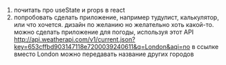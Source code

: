 1. почитать про useState и props в react
2. попробовать сделать приложение, например тудулист, калькулятор, или что хочется. дизайн по желанию но желательно хоть какой-то.
   можно сделать приложение для погоды, используя этот API http://api.weatherapi.com/v1/current.json?key=653cffbd903147118e7200039240611&q=London&aqi=no
   в ссылке вместо London можно передавать название других городов
